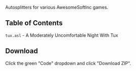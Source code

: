 Autosplitters for various AwesomeSoftInc games.

## Table of Contents

`tux.asl` - A Moderately Uncomfortable Night With Tux

## Download

Click the green "Code" dropdown and click "Download ZIP".
